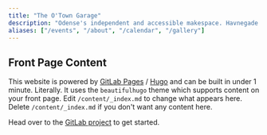 ```yaml
---
title: "The O'Town Garage"
description: "Odense's independent and accessible makespace. Havnegade 57, 5000 Odense; info@theotowngarage.com"
aliases: ["/events", "/about", "/calendar", "/gallery"]
---
```


## Front Page Content

This website is powered by [GitLab Pages](https://about.gitlab.com/features/pages/)
/ [Hugo](https://gohugo.io) and can be built in under 1 minute.
Literally. It uses the `beautifulhugo` theme which supports content on your front page.
Edit `/content/_index.md` to change what appears here. Delete `/content/_index.md`
if you don't want any content here.

Head over to the [GitLab project](https://gitlab.com/pages/hugo) to get started.